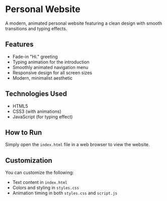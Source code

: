 # Personal Website

A modern, animated personal website featuring a clean design with smooth transitions and typing effects.

## Features

- Fade-in "Hi." greeting
- Typing animation for the introduction
- Smoothly animated navigation menu
- Responsive design for all screen sizes
- Modern, minimalist aesthetic

## Technologies Used

- HTML5
- CSS3 (with animations)
- JavaScript (for typing effect)

## How to Run

Simply open the `index.html` file in a web browser to view the website.

## Customization

You can customize the following:
- Text content in `index.html`
- Colors and styling in `styles.css`
- Animation timing in both `styles.css` and `script.js` 